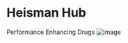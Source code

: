 # Heisman Hub
Performance Enhancing Drugs
![image](https://user-images.githubusercontent.com/101668344/206927727-803ea3f7-b897-48f2-982f-1daffd909207.png)
